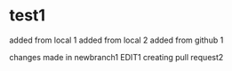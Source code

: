 # test1

added from local 1
added from local 2
added from github 1

changes made in newbranch1 EDIT1
creating pull request2
